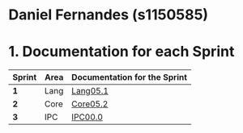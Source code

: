 **Daniel Fernandes** (s1150585)
===============================

# 1. Documentation for each Sprint


|Sprint  | Area | Documentation for the Sprint |
|--------|------|------------------------------|
| **1**  | Lang | [Lang05.1](sp1)              |
| **2**  | Core | [Core05.2](sp2)              |																				
| **3**  | IPC  | [IPC00.0](sp3)               |																	
